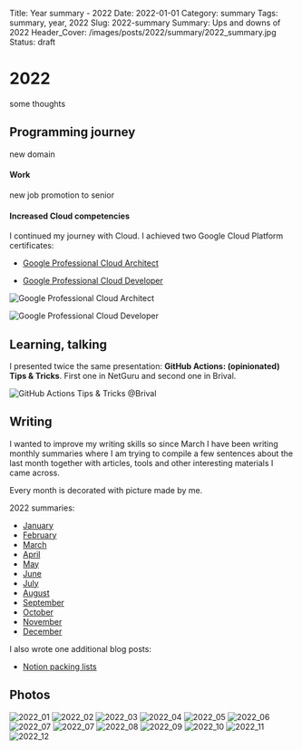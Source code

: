 Title: Year summary - 2022
Date: 2022-01-01
Category: summary
Tags: summary, year, 2022
Slug: 2022-summary
Summary: Ups and downs of 2022
Header_Cover: /images/posts/2022/summary/2022_summary.jpg
Status: draft

# 2022

some thoughts

## Programming journey

new domain

#### Work

new job
promotion to senior

#### Increased Cloud competencies

I continued my journey with Cloud.
I achieved two Google Cloud Platform certificates:

- [Google Professional Cloud Architect](https://www.credential.net/fc647c87-e199-4dd2-b34e-67dbb7bc3d10#gs.2gfa5j)

- [Google Professional Cloud Developer](https://www.credential.net/47fe6c30-0530-4291-8f72-93d0bf5d682e)

![Google Professional Cloud Architect]({static}/images/posts/2022/summary/gcp_pca.png)

![Google Professional Cloud Developer]({static}/images/posts/2022/summary/gcp_pcd.png)

## Learning, talking

I presented twice the same presentation: **GitHub Actions: (opinionated) Tips & Tricks**.
First one in NetGuru and second one in Brival.

![GitHub Actions Tips & Tricks @Brival]({static}/images/posts/2022/2022_10_brival.jpg)

## Writing

I wanted to improve my writing skills so since March I have been writing monthly summaries where I am trying to compile
a few sentences about the last month together with articles, tools and other interesting materials I came across.

Every month is decorated with picture made by me.

2022 summaries:

- [January]({filename}/posts/2022_01_31_january_links.md)
- [February]({filename}/posts/2022_02_28_february_links.md)
- [March]({filename}/posts/2022_03_31_march_links.md)
- [April]({filename}/posts/2022_04_30_april_links.md)
- [May]({filename}/posts/2022_05_31_may_links.md)
- [June]({filename}/posts/2022_06_30_june_links.md)
- [July]({filename}/posts/2022_07_31_july_links.md)
- [August]({filename}/posts/2022_08_31_august_links.md)
- [September]({filename}/posts/2022_09_30_september_links.md)
- [October]({filename}/posts/2022_10_31_october_links.md)
- [November]({filename}/posts/2022_11_30_november_links.md)
- [December]({filename}/posts/2022_12_31_december_links.md)

I also wrote one additional blog posts:

- [Notion packing lists]({filename}/posts/2022_10_xx_notion_packing_list.md)

## Photos

![2022_01]({static}/images/posts/2022/2022_01_xx.jpg)
![2022_02]({static}/images/posts/2022/2022_02_xx.jpg)
![2022_03]({static}/images/posts/2022/2022_03_xx.jpg)
![2022_04]({static}/images/posts/2022/2022_04_xx.jpg)
![2022_05]({static}/images/posts/2022/2022_05_xx.jpg)
![2022_06]({static}/images/posts/2022/2022_06_xx.jpg)
![2022_07]({static}/images/posts/2022/2022_07_xx.jpg)
![2022_07]({static}/images/posts/2022/2022_07_xx.jpg)
![2022_08]({static}/images/posts/2022/2022_08_xx.jpg)
![2022_09]({static}/images/posts/2022/2022_09_xx.jpg)
![2022_10]({static}/images/posts/2022/2022_10_xx.jpg)
![2022_11]({static}/images/posts/2022/2022_11_xx.jpg)
![2022_12]({static}/images/posts/2022/2022_12_xx.jpg)
